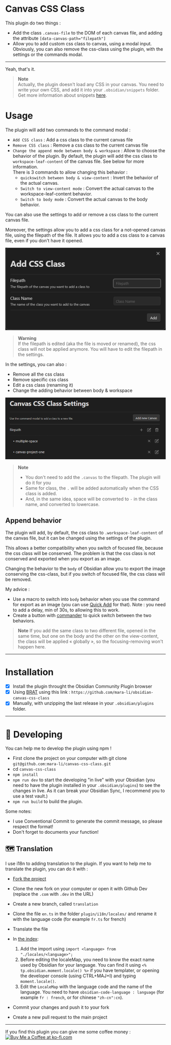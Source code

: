 # Canvas CSS Class

This plugin do two things : 
- Add the class `.canvas-file` to the DOM of each canvas file, and adding the attribute `[data-canvas-path="filepath"]` 
- Allow you to add custom css class to canvas, using a modal input. Obviously, you can also remove the css-class using the plugin, with the settings or the commands modal. 


---
Yeah, that's it.

> **Note**  
> Actually, the plugin doesn't load any CSS in your canvas. You need to write your own CSS, and add it into your `.obsidian/snippets` folder.  
> Get more information about snippets [here](https://help.obsidian.md/Extending+Obsidian/CSS+snippets).


# Usage

The plugin will add two commands to the command modal :
- `Add CSS class` : Add a css class to the current canvas file
- `Remove CSS class` : Remove a css class to the current canvas file
- `Change the append mode between body & workspace` : Allow to choose the behavior of the plugin. By default, the plugin will add the css class to `workspace-leaf-content` of the canvas file. See below for more information.  
  There is 3 commands to allow changing this behavior : 
  - `quickswitch between body & view-content` : Invert the behavior of the actual canvas. 
  - `Switch to view-content mode` : Convert the actual canvas to the workspace-leaf-content behavior.
  - `Switch to body mode` : Convert the actual canvas to the body behavior.

You can also use the settings to add or remove a css class to the current canvas file.

Moreover, the settings allow you to add a css class for a not-opened canvas file, using the filepath of the file. It allows you to add a css class to a canvas file, even if you don't have it opened.

![](docs/add_css_class_settings.png)


> **Warning**   
> If the filepath is edited (aka the file is moved or renamed), the css class will not be applied anymore. You will have to edit the filepath in the settings.

In the settings, you can also : 
- Remove all the css class 
- Remove specific css class
- Edit a css class (renaming it)
- Change the adding behavior between body & workspace

![](docs/canvas-settings.png)


> **Note**  
> - You don't need to add the `.canvas` to the filepath. The plugin will do it for you
> - Same for class, the `.` will be added automatically when the CSS class is added.
> - And, in the same idea, space will be converted to `-` in the class name, and converted to lowercase.

## Append behavior

The plugin will add, by default, the css class to `.workspace-leaf-content` of the canvas file, but it can be changed using the settings of the plugin.

This allows a better compatibility when you switch of focused file, because the css class will be conserved. 
The problem is that the css class is not conserved and exported when you export as an image. 

Changing the behavior to the `body` of Obsidian allow you to export the image conserving the css-class, but if you switch of focused file, the css class will be removed.

My advice : 
- Use a macro to switch into `body` behavior when you use the command for export as an image (you can use [Quick Add](https://github.com/chhoumann/quickadd) for that). Note : you need to add a delay, min of 30s, to allowing this to work. 
- Create a button with [commander](https://github.com/phibr0/obsidian-commander) to quick switch between the two behaviors.

> **Note**
> If you add the same class to two different file, opened in the same time, but one on the body and the other on the view-content, the class will be applied « globally », so the focusing-removing won't happen here.

---
# Installation

- [x] Install the plugin throught the Obsidian Community Plugin browser
- [x] Using [BRAT](https://github.com/TfTHacker/obsidian42-brat) using this link : `https://github.com/mara-li/obsidian-canvas-css-class`
- [x] Manually, with unzipping the last release in your `.obsidian/plugins` folder. 

---
# :robot: Developing

You can help me to develop the plugin using npm !

- First clone the project on your computer with git clone `git@github.com:mara-li/canvas-css-class.git`
- cd `canvas-css-class`
- `npm install`
- `npm run dev` to start the developing "in live" with your Obsidian (you need to have the plugin installed in your `.obsidian/plugins`) to see the changes in live. As it can break your Obsidian Sync, I recommend you to use a test vault.)
- `npm run build` to build the plugin. 

Some notes:

- I use Conventional Commit to generate the commit message, so please respect the format!
- Don't forget to documents your function!

## 🗺️ Translation 

I use i18n to adding translation to the plugin. If you want to help me to translate the plugin, you can do it with :
- [Fork the project](https://github.com/mara-li/obsidian-canvas-css-class/fork)
- Clone the new fork on your computer or open it with Github Dev (replace the `.com` with `.dev` in the URL)
- Create a new branch, called `translation`
- Clone the file `en.ts` in the folder `plugin/i18n/locales/` and rename it with the language code (for example `fr.ts` for french)
- Translate the file
- In [the index](plugin/i18n/index.ts):
    1. Add the import using `import <language> from "./locales/<language>";`
    2. Before editing the localeMap, you need to know the exact name used by Obsidian for your language. You can find it using `<% tp.obsidian.moment.locale() %>` if you have templater, or opening the developer console (using CTRL+MAJ+I) and typing `moment.locale()`.
  3. Edit the `LocaleMap` with the language code and the name of the language. You need to have `obsidian-code-language : language` (for example `fr : french`, or for chinese `"zh-cn":cn`).

- Commit your changes and push it to your fork
- Create a new pull request to the main project


---

If you find this plugin you can give me some coffee money : <br/>
<a href='https://ko-fi.com/X8X54ZYAV' target='_blank'><img height='36' style='border:0px;height:36px;' src='https://cdn.ko-fi.com/cdn/kofi1.png?v=3' border='0' alt='Buy Me a Coffee at ko-fi.com' /></a>
